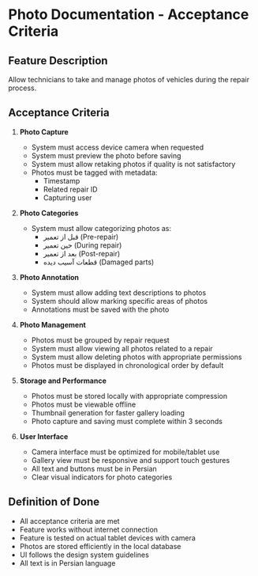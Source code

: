 # Photo Documentation - Acceptance Criteria

## Feature Description
Allow technicians to take and manage photos of vehicles during the repair process.

## Acceptance Criteria

1. **Photo Capture**
   - System must access device camera when requested
   - System must preview the photo before saving
   - System must allow retaking photos if quality is not satisfactory
   - Photos must be tagged with metadata:
     - Timestamp
     - Related repair ID
     - Capturing user

2. **Photo Categories**
   - System must allow categorizing photos as:
     - قبل از تعمیر (Pre-repair)
     - حین تعمیر (During repair)
     - بعد از تعمیر (Post-repair)
     - قطعات آسیب دیده (Damaged parts)

3. **Photo Annotation**
   - System must allow adding text descriptions to photos
   - System should allow marking specific areas of photos
   - Annotations must be saved with the photo

4. **Photo Management**
   - Photos must be grouped by repair request
   - System must allow viewing all photos related to a repair
   - System must allow deleting photos with appropriate permissions
   - Photos must be displayed in chronological order by default

5. **Storage and Performance**
   - Photos must be stored locally with appropriate compression
   - Photos must be viewable offline
   - Thumbnail generation for faster gallery loading
   - Photo capture and saving must complete within 3 seconds

6. **User Interface**
   - Camera interface must be optimized for mobile/tablet use
   - Gallery view must be responsive and support touch gestures
   - All text and buttons must be in Persian
   - Clear visual indicators for photo categories

## Definition of Done
- All acceptance criteria are met
- Feature works without internet connection
- Feature is tested on actual tablet devices with camera
- Photos are stored efficiently in the local database
- UI follows the design system guidelines
- All text is in Persian language
